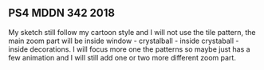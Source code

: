 ## PS4 MDDN 342 2018

My sketch still follow my cartoon style and I will not use the tile pattern, the main zoom part will be inside window - crystalball - inside crystaball - inside decorations. I will focus more one the patterns so maybe just has a few animation and I will still add one or two more different zoom part.